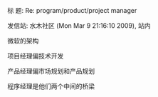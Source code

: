 标  题: Re: program/product/project manager

发信站: 水木社区 (Mon Mar  9 21:16:10 2009), 站内



微软的架构

项目经理偏技术开发

产品经理偏市场规划和产品规划

程序经理是他们两个中间的桥梁
